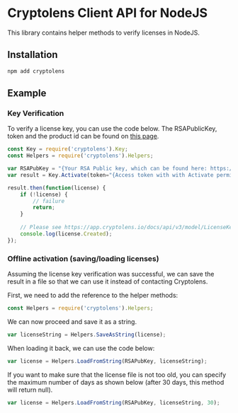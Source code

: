# Cryptolens Client API for NodeJS

This library contains helper methods to verify licenses in NodeJS.

## Installation

```bash 
npm add cryptolens
```

## Example

### Key Verification
To verify a license key, you can use the code below. The RSAPublicKey, token and the product id can be found on [this page](https://help.cryptolens.io/examples/key-verification).

```js
const Key = require('cryptolens').Key;
const Helpers = require('cryptolens').Helpers;

var RSAPubKey = "{Your RSA Public key, which can be found here: https://app.cryptolens.io/User/Security}";
var result = Key.Activate(token="{Access token with with Activate permission}", RSAPubKey, ProductId=3349, Key="GEBNC-WZZJD-VJIHG-GCMVD", MachineCode=Helpers.GetMachineCode());

result.then(function(license) {
    if (!license) {
        // failure
        return;
    }
    
    // Please see https://app.cryptolens.io/docs/api/v3/model/LicenseKey for a complete list of parameters.
    console.log(license.Created);
});
```

### Offline activation (saving/loading licenses)
Assuming the license key verification was successful, we can save the result in a file so that we can use it instead of contacting Cryptolens.

First, we need to add the reference to the helper methods:

```js
const Helpers = require('cryptolens').Helpers;
```

We can now proceed and save it as a string.

```js
var licenseString = Helpers.SaveAsString(license);
```

When loading it back, we can use the code below:
```js
var license = Helpers.LoadFromString(RSAPubKey, licenseString);
```

If you want to make sure that the license file is not too old, you can specify the maximum number of days as shown below (after 30 days, this method will return null).
```js
var license = Helpers.LoadFromString(RSAPubKey, licenseString, 30);
```

